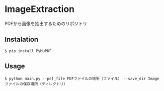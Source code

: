 # ImageExtraction
PDFから画像を抽出するためのリポジトリ

## Instalation
```
$ pip install PyMuPDF
```

## Usage
```
$ python main.py --pdf_file PDFファイルの場所（ファイル）　--save_dir Imageファイルの保存場所（ディレクトリ）
```

